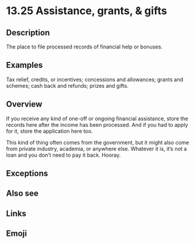# 13.25 Assistance, grants, & gifts

## Description

The place to file processed records of financial help or bonuses.

## Examples

Tax relief, credits, or incentives; concessions and allowances; grants and schemes; cash back and refunds; prizes and gifts.

## Overview

If you receive any kind of one-off or ongoing financial assistance, store the records here after the income has been processed. And if you had to apply for it, store the application here too.

This kind of thing often comes from the government, but it might also come from private industry, academia, or anywhere else. Whatever it is, it’s not a loan and you don’t need to pay it back. Hooray.

## Exceptions

## Also see


## Links

## Emoji

